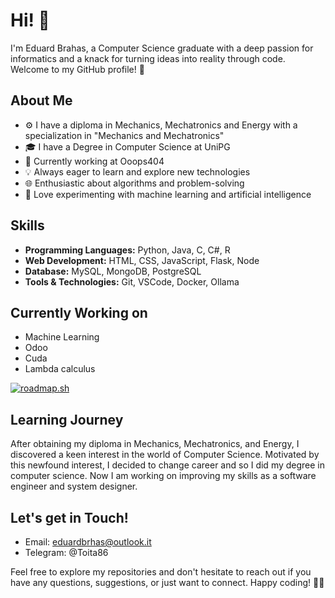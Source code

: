 # Hi! 👋

I'm Eduard Brahas, a Computer Science graduate with a deep passion for informatics and a knack for turning ideas into reality through code. 
Welcome to my GitHub profile! 🚀

## About Me

- ⚙️ I have a diploma in Mechanics, Mechatronics and Energy with a specialization in "Mechanics and Mechatronics"
- 🎓 I have a Degree in Computer Science at UniPG
- 👔 Currently working at Ooops404
- 💡 Always eager to learn and explore new technologies
- 🌐 Enthusiastic about algorithms and problem-solving
- 🤖 Love experimenting with machine learning and artificial intelligence

## Skills

- **Programming Languages:** Python, Java, C, C#, R
- **Web Development:** HTML, CSS, JavaScript, Flask, Node
- **Database:** MySQL, MongoDB, PostgreSQL
- **Tools & Technologies:** Git, VSCode, Docker, Ollama

## Currently Working on
- Machine Learning
- Odoo
- Cuda
- Lambda calculus

<a href="https://roadmap.sh"><img src="https://roadmap.sh/card/wide/66fae9b1c45e253cb096ac66?variant=dark&roadmaps=devops%2Csoftware-architect" alt="roadmap.sh"/></a>

## Learning Journey

After obtaining my diploma in Mechanics, Mechatronics, and Energy, I discovered a keen interest in the world of Computer Science. 
Motivated by this newfound interest, I decided to change career and so I did my degree in computer science. 
Now I am working on improving my skills as a software engineer and system designer.

## Let's get in Touch!

- Email: eduardbrhas@outlook.it
- Telegram: @Toita86

Feel free to explore my repositories and don't hesitate to reach out if you have any questions, suggestions, or just want to connect. 
Happy coding! 👨‍💻
